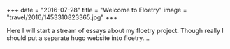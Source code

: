 +++
date = "2016-07-28"
title = "Welcome to Floetry"
image = "travel/2016/1453310823365.jpg"
+++

Here I will start a stream of essays about my floetry project.
Though really I should put a separate hugo website into floetry....
